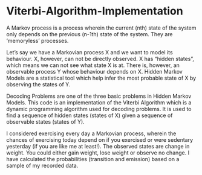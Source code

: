 # Viterbi-Algorithm-Implementation

A Markov process is a process wherein the current (nth) state of the system only depends on the previous (n-1th) state of the system. They are ‘memoryless’ processes.

Let’s say we have a Markovian process X and we want to model its behaviour. X, however, can not be directly observed. X has “hidden states”, which means we can not see what state X is at. There is, however, an observable process Y whose behaviour depends on X. Hidden Markov Models are a statistical tool which help infer the most probable state of X by observing the states of Y.  

Decoding Problems are one of the three basic problems in Hidden Markov Models. This code is an implementation of the Viterbi Algorithm which is a dynamic programming algorithm used for decoding problems. It is used to find a sequence of hidden states (states of X) given a sequence of observable states (states of Y).


I considered exercising every day a Markovian process, wherein the chances of exercising today depend on if you exercised or were sedentary yesterday (if you are like me at least!). The observed states are change in weight. You could either gain weight, lose weight or observe no change. I have calculated the probabilities (transition and emission) based on a sample of my recorded data. 
